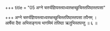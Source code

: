 +++
title = "05 अग्ने चरुर्यज्ञियस्त्वाध्यरुक्षच्छुचिस्तपिष्ठस्तपसा"

+++
अग्ने चरुर्यज्ञियस्त्वाध्यरुक्षच्छुचिस्तपिष्ठस्तपसा तपैनम् ।  
आर्षेया दैवा अभिसङ्गत्य भागमिमं तपिष्ठा ऋतुभिस्तपन्तु ॥ ६ ॥
